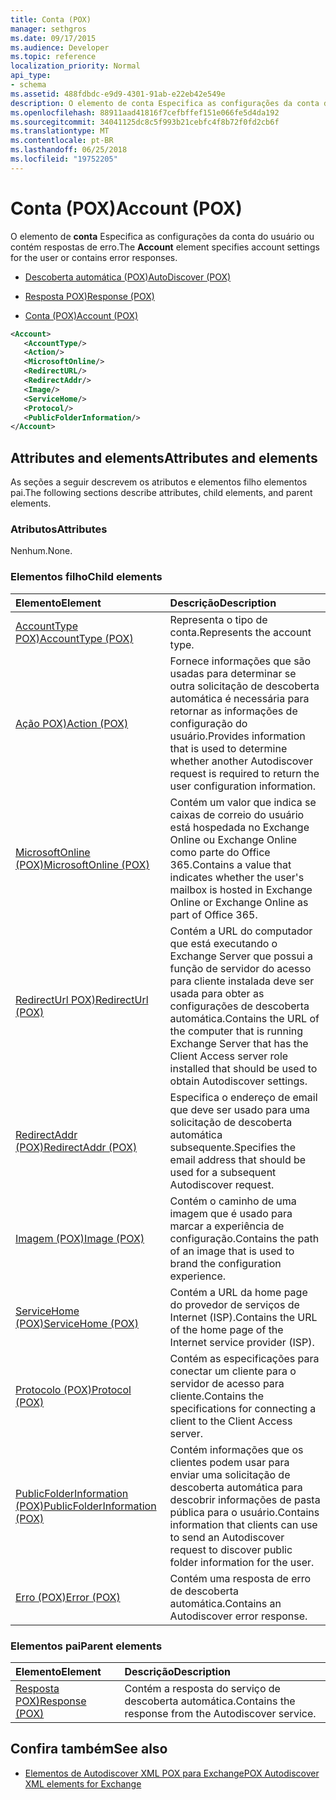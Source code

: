 ```yaml
---
title: Conta (POX)
manager: sethgros
ms.date: 09/17/2015
ms.audience: Developer
ms.topic: reference
localization_priority: Normal
api_type:
- schema
ms.assetid: 488fdbdc-e9d9-4301-91ab-e22eb42e549e
description: O elemento de conta Especifica as configurações da conta do usuário ou contém respostas de erro.
ms.openlocfilehash: 88911aad41816f7cefbffef151e066fe5d4da192
ms.sourcegitcommit: 34041125dc8c5f993b21cebfc4f8b72f0fd2cb6f
ms.translationtype: MT
ms.contentlocale: pt-BR
ms.lasthandoff: 06/25/2018
ms.locfileid: "19752205"
---
```

# <a name="account-pox"></a><span data-ttu-id="1318d-103">Conta (POX)</span><span class="sxs-lookup"><span data-stu-id="1318d-103">Account (POX)</span></span>

<span data-ttu-id="1318d-104">O elemento de **conta** Especifica as configurações da conta do usuário ou contém respostas de erro.</span><span class="sxs-lookup"><span data-stu-id="1318d-104">The **Account** element specifies account settings for the user or contains error responses.</span></span> 
  
- [<span data-ttu-id="1318d-105">Descoberta automática (POX)</span><span class="sxs-lookup"><span data-stu-id="1318d-105">AutoDiscover (POX)</span></span>](autodiscover-pox.md)
  
- [<span data-ttu-id="1318d-106">Resposta POX)</span><span class="sxs-lookup"><span data-stu-id="1318d-106">Response (POX)</span></span>](response-pox.md)
  
- [<span data-ttu-id="1318d-107">Conta (POX)</span><span class="sxs-lookup"><span data-stu-id="1318d-107">Account (POX)</span></span>](account-pox.md)
  
```XML
<Account>
   <AccountType/>
   <Action/>
   <MicrosoftOnline/>
   <RedirectURL/>
   <RedirectAddr/>
   <Image/>
   <ServiceHome/>
   <Protocol/>
   <PublicFolderInformation/>
</Account>
```

## <a name="attributes-and-elements"></a><span data-ttu-id="1318d-108">Attributes and elements</span><span class="sxs-lookup"><span data-stu-id="1318d-108">Attributes and elements</span></span>

<span data-ttu-id="1318d-109">As seções a seguir descrevem os atributos e elementos filho elementos pai.</span><span class="sxs-lookup"><span data-stu-id="1318d-109">The following sections describe attributes, child elements, and parent elements.</span></span>
  
### <a name="attributes"></a><span data-ttu-id="1318d-110">Atributos</span><span class="sxs-lookup"><span data-stu-id="1318d-110">Attributes</span></span>

<span data-ttu-id="1318d-111">Nenhum.</span><span class="sxs-lookup"><span data-stu-id="1318d-111">None.</span></span>
  
### <a name="child-elements"></a><span data-ttu-id="1318d-112">Elementos filho</span><span class="sxs-lookup"><span data-stu-id="1318d-112">Child elements</span></span>

|<span data-ttu-id="1318d-113">**Elemento**</span><span class="sxs-lookup"><span data-stu-id="1318d-113">**Element**</span></span>|<span data-ttu-id="1318d-114">**Descrição**</span><span class="sxs-lookup"><span data-stu-id="1318d-114">**Description**</span></span>|
|:-----|:-----|
|[<span data-ttu-id="1318d-115">AccountType POX)</span><span class="sxs-lookup"><span data-stu-id="1318d-115">AccountType (POX)</span></span>](accounttype-pox.md) <br/> |<span data-ttu-id="1318d-116">Representa o tipo de conta.</span><span class="sxs-lookup"><span data-stu-id="1318d-116">Represents the account type.</span></span>  <br/> |
|[<span data-ttu-id="1318d-117">Ação POX)</span><span class="sxs-lookup"><span data-stu-id="1318d-117">Action (POX)</span></span>](action-pox.md) <br/> |<span data-ttu-id="1318d-118">Fornece informações que são usadas para determinar se outra solicitação de descoberta automática é necessária para retornar as informações de configuração do usuário.</span><span class="sxs-lookup"><span data-stu-id="1318d-118">Provides information that is used to determine whether another Autodiscover request is required to return the user configuration information.</span></span>  <br/> |
|[<span data-ttu-id="1318d-119">MicrosoftOnline (POX)</span><span class="sxs-lookup"><span data-stu-id="1318d-119">MicrosoftOnline (POX)</span></span>](microsoftonline-pox.md) <br/> |<span data-ttu-id="1318d-120">Contém um valor que indica se caixas de correio do usuário está hospedada no Exchange Online ou Exchange Online como parte do Office 365.</span><span class="sxs-lookup"><span data-stu-id="1318d-120">Contains a value that indicates whether the user's mailbox is hosted in Exchange Online or Exchange Online as part of Office 365.</span></span>  <br/> |
|[<span data-ttu-id="1318d-121">RedirectUrl POX)</span><span class="sxs-lookup"><span data-stu-id="1318d-121">RedirectUrl (POX)</span></span>](redirecturl-pox.md) <br/> |<span data-ttu-id="1318d-122">Contém a URL do computador que está executando o Exchange Server que possui a função de servidor do acesso para cliente instalada deve ser usada para obter as configurações de descoberta automática.</span><span class="sxs-lookup"><span data-stu-id="1318d-122">Contains the URL of the computer that is running Exchange Server that has the Client Access server role installed that should be used to obtain Autodiscover settings.</span></span>  <br/> |
|[<span data-ttu-id="1318d-123">RedirectAddr (POX)</span><span class="sxs-lookup"><span data-stu-id="1318d-123">RedirectAddr (POX)</span></span>](redirectaddr-pox.md) <br/> |<span data-ttu-id="1318d-124">Especifica o endereço de email que deve ser usado para uma solicitação de descoberta automática subsequente.</span><span class="sxs-lookup"><span data-stu-id="1318d-124">Specifies the email address that should be used for a subsequent Autodiscover request.</span></span>  <br/> |
|[<span data-ttu-id="1318d-125">Imagem (POX)</span><span class="sxs-lookup"><span data-stu-id="1318d-125">Image (POX)</span></span>](image-pox.md) <br/> |<span data-ttu-id="1318d-126">Contém o caminho de uma imagem que é usado para marcar a experiência de configuração.</span><span class="sxs-lookup"><span data-stu-id="1318d-126">Contains the path of an image that is used to brand the configuration experience.</span></span>  <br/> |
|[<span data-ttu-id="1318d-127">ServiceHome (POX)</span><span class="sxs-lookup"><span data-stu-id="1318d-127">ServiceHome (POX)</span></span>](servicehome-pox.md) <br/> |<span data-ttu-id="1318d-128">Contém a URL da home page do provedor de serviços de Internet (ISP).</span><span class="sxs-lookup"><span data-stu-id="1318d-128">Contains the URL of the home page of the Internet service provider (ISP).</span></span>  <br/> |
|[<span data-ttu-id="1318d-129">Protocolo (POX)</span><span class="sxs-lookup"><span data-stu-id="1318d-129">Protocol (POX)</span></span>](protocol-pox.md) <br/> |<span data-ttu-id="1318d-130">Contém as especificações para conectar um cliente para o servidor de acesso para cliente.</span><span class="sxs-lookup"><span data-stu-id="1318d-130">Contains the specifications for connecting a client to the Client Access server.</span></span>  <br/> |
|[<span data-ttu-id="1318d-131">PublicFolderInformation (POX)</span><span class="sxs-lookup"><span data-stu-id="1318d-131">PublicFolderInformation (POX)</span></span>](publicfolderinformation-pox.md) <br/> |<span data-ttu-id="1318d-132">Contém informações que os clientes podem usar para enviar uma solicitação de descoberta automática para descobrir informações de pasta pública para o usuário.</span><span class="sxs-lookup"><span data-stu-id="1318d-132">Contains information that clients can use to send an Autodiscover request to discover public folder information for the user.</span></span>  <br/> |
|[<span data-ttu-id="1318d-133">Erro (POX)</span><span class="sxs-lookup"><span data-stu-id="1318d-133">Error (POX)</span></span>](error-pox.md) <br/> |<span data-ttu-id="1318d-134">Contém uma resposta de erro de descoberta automática.</span><span class="sxs-lookup"><span data-stu-id="1318d-134">Contains an Autodiscover error response.</span></span>  <br/> |
   
### <a name="parent-elements"></a><span data-ttu-id="1318d-135">Elementos pai</span><span class="sxs-lookup"><span data-stu-id="1318d-135">Parent elements</span></span>

|<span data-ttu-id="1318d-136">**Elemento**</span><span class="sxs-lookup"><span data-stu-id="1318d-136">**Element**</span></span>|<span data-ttu-id="1318d-137">**Descrição**</span><span class="sxs-lookup"><span data-stu-id="1318d-137">**Description**</span></span>|
|:-----|:-----|
|[<span data-ttu-id="1318d-138">Resposta POX)</span><span class="sxs-lookup"><span data-stu-id="1318d-138">Response (POX)</span></span>](response-pox.md) <br/> |<span data-ttu-id="1318d-139">Contém a resposta do serviço de descoberta automática.</span><span class="sxs-lookup"><span data-stu-id="1318d-139">Contains the response from the Autodiscover service.</span></span>  <br/> |
   
## <a name="see-also"></a><span data-ttu-id="1318d-140">Confira também</span><span class="sxs-lookup"><span data-stu-id="1318d-140">See also</span></span>

- [<span data-ttu-id="1318d-141">Elementos de Autodiscover XML POX para Exchange</span><span class="sxs-lookup"><span data-stu-id="1318d-141">POX Autodiscover XML elements for Exchange</span></span>](pox-autodiscover-xml-elements-for-exchange.md)

